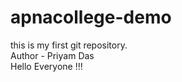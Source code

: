 # apnacollege-demo
this is my first git repository.
<br>Author - Priyam Das
<br>Hello Everyone !!!


